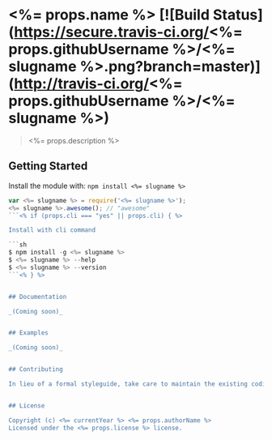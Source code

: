 # <%= props.name %> [![Build Status](https://secure.travis-ci.org/<%= props.githubUsername %>/<%= slugname %>.png?branch=master)](http://travis-ci.org/<%= props.githubUsername %>/<%= slugname %>)

> <%= props.description %>


## Getting Started

Install the module with: `npm install <%= slugname %>`

```js
var <%= slugname %> = require('<%= slugname %>');
<%= slugname %>.awesome(); // "awesome"
```<% if (props.cli === "yes" || props.cli) { %>

Install with cli command

```sh
$ npm install -g <%= slugname %>
$ <%= slugname %> --help
$ <%= slugname %> --version
```<% } %>


## Documentation

_(Coming soon)_


## Examples

_(Coming soon)_


## Contributing

In lieu of a formal styleguide, take care to maintain the existing coding style. Add unit tests for any new or changed functionality.


## License

Copyright (c) <%= currentYear %> <%= props.authorName %>  
Licensed under the <%= props.license %> license.
